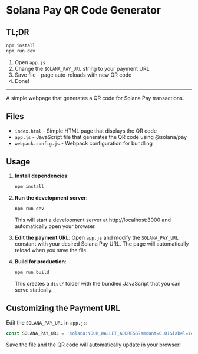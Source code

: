 # Solana Pay QR Code Generator

## TL;DR

```bash
npm install
npm run dev
```

1. Open `app.js`
2. Change the `SOLANA_PAY_URL` string to your payment URL
3. Save file - page auto-reloads with new QR code
4. Done!

---

A simple webpage that generates a QR code for Solana Pay transactions.

## Files

- `index.html` - Simple HTML page that displays the QR code
- `app.js` - JavaScript file that generates the QR code using @solana/pay
- `webpack.config.js` - Webpack configuration for bundling

## Usage

1. **Install dependencies**:
   ```bash
   npm install
   ```

2. **Run the development server**:
   ```bash
   npm run dev
   ```
   This will start a development server at http://localhost:3000 and automatically open your browser.

3. **Edit the payment URL**: Open `app.js` and modify the `SOLANA_PAY_URL` constant with your desired Solana Pay URL. The page will automatically reload when you save the file.

4. **Build for production**:
   ```bash
   npm run build
   ```
   This creates a `dist/` folder with the bundled JavaScript that you can serve statically.

## Customizing the Payment URL

Edit the `SOLANA_PAY_URL` in `app.js`:

```javascript
const SOLANA_PAY_URL = 'solana:YOUR_WALLET_ADDRESS?amount=0.01&label=Your%20Label';
```

Save the file and the QR code will automatically update in your browser! 
